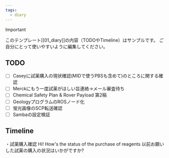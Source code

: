 ```yaml
---
tags:
  - diary
---
```

> [!IMPORTANT]
> このテンプレート[[01_diary]]の内容（TODOやTimeline）はサンプルです。
> ご自分にとって使いやすいように編集してください。

## TODO

- [ ] Caseyに試薬購入の現状確認(MIDで使うPBSも含めて)のところに関する確認
- [ ] Merckにもう一度試薬がほしい旨連絡→メール審査待ち
- [ ] Chemical Safety Plan & Rover Payload 第2稿
- [ ] GeologyプログラムのROSノード化
- [ ] 蛍光画像のSCP転送確認
- [ ] Sambaの設定検証

## Timeline
・試薬購入確認
Hi!
How's the status of the purchase of reagents  以前お願いした試薬の購入の状況はいかがですか?